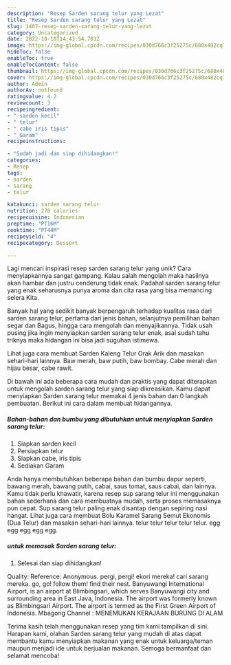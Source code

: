 ```yaml
---
description: "Resep Sarden sarang telur yang Lezat"
title: "Resep Sarden sarang telur yang Lezat"
slug: 1407-resep-sarden-sarang-telur-yang-lezat
category: Uncategorized
date: 2022-10-18T14:43:54.703Z
image: https://img-global.cpcdn.com/recipes/030d766c3f25275c/680x482cq70/sarden-sarang-telur-foto-resep-utama.jpg
hideToc: false
enableToc: true
enableTocContent: false
thumbnail: https://img-global.cpcdn.com/recipes/030d766c3f25275c/680x482cq70/sarden-sarang-telur-foto-resep-utama.jpg
cover: https://img-global.cpcdn.com/recipes/030d766c3f25275c/680x482cq70/sarden-sarang-telur-foto-resep-utama.jpg
author: Admin
authorAv: notfound
ratingvalue: 4.2
reviewcount: 3
recipeingredient:
- " sarden kecil"
- " telur"
- " cabe iris tipis"
- " Garam"
recipeinstructions:

- "Sudah jadi dan siap dihidangkan!"
categories:
- Resep
tags:
- sarden
- sarang
- telur

katakunci: sarden sarang telur 
nutrition: 278 calories
recipecuisine: Indonesian
preptime: "PT16M"
cooktime: "PT44M"
recipeyield: "4"
recipecategory: Dessert

---
```





Lagi mencari inspirasi resep sarden sarang telur yang unik? Cara menyiapkannya sangat gampang. Kalau salah mengolah maka hasilnya akan hambar dan justru cenderung tidak enak. Padahal sarden sarang telur yang enak seharusnya punya aroma dan cita rasa yang bisa memancing selera Kita.





Banyak hal yang sedikit banyak berpengaruh terhadap kualitas rasa dari sarden sarang telur, pertama dari jenis bahan, selanjutnya pemilihan bahan segar dan Bagus, hingga cara mengolah dan menyajikannya. Tidak usah pusing jika ingin menyiapkan sarden sarang telur enak,      asal sudah tahu triknya maka hidangan ini bisa jadi suguhan istimewa.














Lihat juga cara membuat Sarden Kaleng Telur Orak Arik dan masakan sehari-hari lainnya. Baw merah, baw putih, baw bombay. Cabe merah dan hijau besar, cabe rawit.






Di bawah ini ada beberapa cara mudah dan praktis yang dapat diterapkan untuk mengolah sarden sarang telur yang siap dikreasikan. Kamu dapat menyiapkan Sarden sarang telur memakai 4 jenis bahan dan 0 langkah pembuatan. Berikut ini cara dalam membuat hidangannya.

<!--inarticleads1-->

##### Bahan-bahan dan bumbu yang dibutuhkan untuk menyiapkan Sarden sarang telur:

1. Siapkan  sarden kecil
1. Persiapkan  telur
1. Siapkan  cabe, iris tipis
1. Sediakan  Garam


Anda hanya membutuhkan beberapa bahan dan bumbu dapur seperti, bawang merah, bawang putih, cabai, saus tomat, saus cabai, dan lainnya. Kamu tidak perlu khawatir, karena resep sup sarang telur ini menggunakan bahan sederhana dan cara membuatnya mudah, serta proses memasaknya pun cepat. Sup sarang telur paling enak disantap dengan sepiring nasi hangat. Lihat juga cara membuat Bolu Karamel Sarang Semut Ekonomis (Dua Telur) dan masakan sehari-hari lainnya. telur telur telur telur telur. egg egg egg egg egg. 

<!--inarticleads2-->

#####  untuk memasak Sarden sarang telur:


1. Selesai dan siap dihidangkan!

Quality: Reference: Anonymous. pergi, pergi! ekori mereka! cari sarang mereka. go, go! follow them! find their nest. Banyuwangi International Airport, is an airport at Blimbingsari, which serves Banyuwangi city and surrounding area in East Java, Indonesia. The airport was formerly known as Blimbingsari Airport. The airport is termed as the First Green Airport of Indonesia. Mbagong Channel : MENEMUKAN KERAJAAN BURUNG DI ALAM 

Terima kasih telah menggunakan resep yang tim kami tampilkan di sini. Harapan kami, olahan Sarden sarang telur yang mudah di atas dapat membantu kamu menyiapkan makanan yang enak untuk keluarga/teman maupun menjadi ide untuk berjualan makanan. Semoga bermanfaat dan selamat mencoba!
